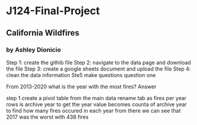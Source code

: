 # J124-Final-Project
## California Wildfires 
### by Ashley Dionicio
Step 1: create the githib file 
Step 2: navigate to the data page and download the file
Step 3: create a google sheets document and upload the file 
Step 4: clean the data information
Ste5 make questions 
question one 

From 2013-2020 what is the year with the most fires? 
Answer 
 
 step 1 create a pivot table from the main data 
 rename tab as fires per year
 rows is archive year to get the year
 value becomes counta of archive year to find how many fires occured in each year 
 from there we can see that 2017 was the worst with 438 fires 
 
